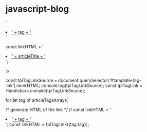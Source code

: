 # javascript-blog
'<li><a href="#tag-' + tag + '">' + tag + '</a></li>'



const linkHTML = '<li><a href="#' + articleId + '"><span>' + articleTitle + '</span></a></li>';

<script id="tamplate-article-link" type="text/x-handlebars-template">
  <li>
    <a href="#-{{ articleId }}">{{ articleTitle }}</a>
  </li>
</script>

<script id="tamplate-tag-link" type="text/x-handlebars-template">
  <li>
    <a href="#tag-{{ tag }}">{{ tag }}</a>
  </li>
</script>


js

const tplTagLinkSource = document.querySelector('#tamplate-tag-link').innerHTML;
console.log(tplTagLinkSource);
const tplTagLink = Handlebars.compile(tplTagLinkSource);

for(let tag of articleTagsArray){

  /* generate HTML of the link */
  //  const linkHTML = '<li><a href="#tag-' + tag + '">' + tag + '</a></li>';
  const linkHTML = tplTagLink({tag:tag});
